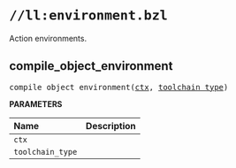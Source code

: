 # `//ll:environment.bzl`

Action environments.


<a id="compile_object_environment"></a>

## compile_object_environment

<pre>
compile_object_environment(<a href="#compile_object_environment-ctx">ctx</a>, <a href="#compile_object_environment-toolchain_type">toolchain_type</a>)
</pre>


**PARAMETERS**

| Name  | Description |
| :---- | :---------- |
| <a id="compile_object_environment-ctx"></a>`ctx` |  |
| <a id="compile_object_environment-toolchain_type"></a>`toolchain_type` |  |
